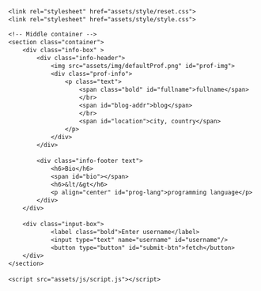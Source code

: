 
<html lang="en">
<head>
    <meta charset="UTF-8">
    <meta name="viewport" content="width=device-width, initial-scale=1.0">
    <title>MidTerm Proj - Mohammad Ebrahim Adibzadeh 9731002</title>
    
    <link rel="stylesheet" href="assets/style/reset.css">
    <link rel="stylesheet" href="assets/style/style.css">

</head>
<body>
    <!-- error wrapper for api dynamic errors -->
    <div class="error" id="error"></div>
    
    <!-- Middle container -->
    <section class="container"> 
        <div class="info-box" >
            <div class="info-header">
                <img src="assets/img/defaultProf.png" id="prof-img">
                <div class="prof-info">
                    <p class="text">
                        <span class="bold" id="fullname">fullname</span>
                        </br>
                        <span id="blog-addr">blog</span>
                        </br>
                        <span id="location">city, country</span>
                    </p>
                </div>               
            </div>
            
            <div class="info-footer text">
                <h6>Bio</h6>
                <span id="bio"></span>
                <h6>&lt/&gt</h6>
                <p align="center" id="prog-lang">programming language</p>
            </div>
        </div>

        <div class="input-box">
                <label class="bold">Enter username</label>
                <input type="text" name="username" id="username"/>
                <button type="button" id="submit-btn">fetch</button> 
        </div>
    </section> 

    <script src="assets/js/script.js"></script>
</body>
</html>
